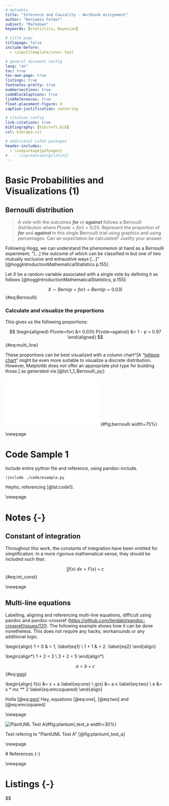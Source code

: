 ```yaml
---
# metadata
title: "Inference and Causality - Workbook Assignment"
author: "Benjamin Felder"
subject: "Markdown"
keywords: [statistics, Bayesian]

# title page
titlepage: false
include-before:
  - \input{template/cover.tex}

# general document config
lang: "en"
toc: true
toc-own-page: true
listings: true
footnotes-pretty: true
numbersections: true
codeBlockCaptions: true
linkReferences: true
float-placement-figure: H
caption-justification: centering

# citation config
link-citations: true
bibliography: [bib/refs.bib]
csl: bib/apa.csl

# additional LaTeX packages
header-includes:
  - \usepackage{pdfpages}
#   - \inputencoding{latin2}
---
```


# Basic Probabilities and Visualizations (1)

## Bernoulli distribution

> A vote with the outcomes **_for_** or **_against_** follows a Bernoulli distribution where $P(vote=for) = 0.03$. Represent the proportion of **_for_** and **_against_** in this single Bernoulli trial using graphics and using percentages. Can an expectation be calculated? Justify your answer.

Following Hogg, we can understand the phenomenon at hand as a Bernoulli experiment; "[...] the outcome of which can
be classified in but one of two mutually exclusive and exhaustive ways [...]" [@hoggIntroductionMathematicalStatistics p.155].

Let $X$ be a random variable associated with a single vote by defining it as follows [@hoggIntroductionMathematicalStatistics, p.155]:

$$X \sim Bern(p=for) = Bern(p = 0.03)$${#eq:Bernoulli}

### Calculate and visualize the proportions

This gives us the following proportions:

$$
\begin{aligned}
P(vote=for) &= 0.03\\
P(vote=against) &= 1 - p = 0.97
\end{aligned}
$${#eq:multi_line}

These proportions can be best visualized with a column chart^[A “[lollipop chart](https://datavizproject.com/data-type/lollipop-chart/)” might be even more suitable to visualize a discrete distribution. However, Matplotlib does not offer an appropriate plot type for building those.] as generated via [@lst:1_1_Bernoulli_py]:

![Bernoulli distribution](output/img/1_1_Bernoulli.pdf){#fig:bernoulli width=75%}

\newpage

# Code Sample 1

Include entire python file and reference, using pandoc-include.

```{#lst:code1 caption="Listing caption"}
!include ./code/example.py
```

Heyho, referencing [@lst:code1].

\newpage

# Notes {-}

## Constant of integration

Throughout this work, the constants of integration have been omitted for simplification. In a more rigorous mathematical sense, they should be included such that:

$$\int f(x) \; dx = F(x) + c$${#eq:int_const}

\newpage

## Multi-line equations

Labelling, aligning and referencing multi-line equations, difficult using pandoc and pandoc-crossref (https://github.com/lierdakil/pandoc-crossref/issues/131). The following example shows how it can be done nonetheless. This does not require any hacks, workarounds or any additional logic.

\begin{align}
1 + 0 & = 1, \label{eq1} \\
1 + 1 & = 2. \label{eq2}
\end{align}

\begin{align*}
1 + 2 = 3 \\
3 + 2 = 5
\end{align*}

$$ a = b + c $$ {#eq:ggg}

\begin{align}
f(x) &= x + a \label{eq:one} \\
g(x) &= a x \label{eq:two} \\
e           &= x * mc ** 2 \label{eq:emcsquared}
\end{align}

Holla [@eq:ggg]
Hey, equations [@eq:one], [@eq:two] and [@eq:emcsquared]

\newpage

![PlantUML Test A](output/plantuml/PlantUMLTest_A.svg){#fig:plantuml_test_a width=30%}

Test refering to "PlantUML Test A" [@fig:plantuml_test_a]

\newpage

<div id="refs">
# References {-}
</div>

\newpage

# Listings {-}
$$
